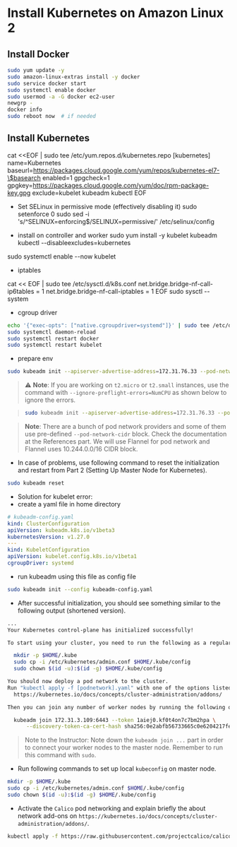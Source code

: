 # Install Kubernetes on Amazon Linux 2


## Install Docker

```bash
sudo yum update -y
sudo amazon-linux-extras install -y docker
sudo service docker start
sudo systemctl enable docker
sudo usermod -a -G docker ec2-user
newgrp -
docker info
sudo reboot now  # if needed
```

## Install Kubernetes

cat <<EOF | sudo tee /etc/yum.repos.d/kubernetes.repo
[kubernetes]
name=Kubernetes
baseurl=https://packages.cloud.google.com/yum/repos/kubernetes-el7-\$basearch
enabled=1
gpgcheck=1
gpgkey=https://packages.cloud.google.com/yum/doc/rpm-package-key.gpg
exclude=kubelet kubeadm kubectl
EOF

- Set SELinux in permissive mode (effectively disabling it)
sudo setenforce 0
sudo sed -i 's/^SELINUX=enforcing$/SELINUX=permissive/' /etc/selinux/config

- install on controller and worker
sudo yum install -y kubelet kubeadm kubectl --disableexcludes=kubernetes

sudo systemctl enable --now kubelet


- iptables

cat << EOF | sudo tee /etc/sysctl.d/k8s.conf
net.bridge.bridge-nf-call-ip6tables = 1
net.bridge.bridge-nf-call-iptables = 1
EOF
sudo sysctl --system

- cgroup driver

```bash
echo '{"exec-opts": ["native.cgroupdriver=systemd"]}' | sudo tee /etc/docker/daemon.json
sudo systemctl daemon-reload
sudo systemctl restart docker
sudo systemctl restart kubelet
```

- prepare env

```bash
sudo kubeadm init --apiserver-advertise-address=172.31.76.33 --pod-network-cidr=10.244.0.0/16 --ignore-preflight-errors=NumCPU
```

> :warning: **Note**: If you are working on `t2.micro` or `t2.small` instances,  use the command with `--ignore-preflight-errors=NumCPU` as shown below to ignore the errors.

>```bash
>sudo kubeadm init --apiserver-advertise-address=172.31.76.33 --pod-network-cidr=10.244.0.0/16 --ignore-preflight-errors=NumCPU
>```

> **Note**: There are a bunch of pod network providers and some of them use pre-defined `--pod-network-cidr` block. Check the documentation at the References part. We will use Flannel for pod network and Flannel uses 10.244.0.0/16 CIDR block. 

- In case of problems, use following command to reset the initialization and restart from Part 2 (Setting Up Master Node for Kubernetes).

```bash
sudo kubeadm reset
```

- Solution for kubelet error:
- create a yaml file in home directory
```yaml
# kubeadm-config.yaml
kind: ClusterConfiguration
apiVersion: kubeadm.k8s.io/v1beta3
kubernetesVersion: v1.27.0
---
kind: KubeletConfiguration
apiVersion: kubelet.config.k8s.io/v1beta1
cgroupDriver: systemd
```
- run kubeadm using this file as config file

```bash
sudo kubeadm init --config kubeadm-config.yaml
```

- After successful initialization, you should see something similar to the following output (shortened version).

```bash
...
Your Kubernetes control-plane has initialized successfully!

To start using your cluster, you need to run the following as a regular user:

  mkdir -p $HOME/.kube
  sudo cp -i /etc/kubernetes/admin.conf $HOME/.kube/config
  sudo chown $(id -u):$(id -g) $HOME/.kube/config

You should now deploy a pod network to the cluster.
Run "kubectl apply -f [podnetwork].yaml" with one of the options listed at:
  https://kubernetes.io/docs/concepts/cluster-administration/addons/

Then you can join any number of worker nodes by running the following on each as root:

  kubeadm join 172.31.3.109:6443 --token 1aiej0.kf0t4on7c7bm2hpa \
      --discovery-token-ca-cert-hash sha256:0e2abfb56733665c0e6204217fef34be2a4f3c4b8d1ea44dff85666ddf722c02
```

> Note to the Instructor: Note down the `kubeadm join ...` part in order to connect your worker nodes to the master node. Remember to run this command with `sudo`.

- Run following commands to set up local `kubeconfig` on master node.

```bash
mkdir -p $HOME/.kube
sudo cp -i /etc/kubernetes/admin.conf $HOME/.kube/config
sudo chown $(id -u):$(id -g) $HOME/.kube/config
```

- Activate the `Calico` pod networking and explain briefly the about network add-ons on `https://kubernetes.io/docs/concepts/cluster-administration/addons/`.

```bash
kubectl apply -f https://raw.githubusercontent.com/projectcalico/calico/v3.25.0/manifests/calico.yaml
```